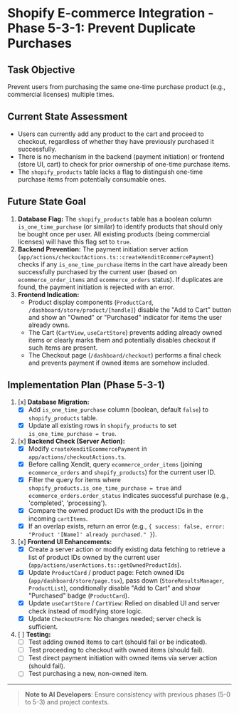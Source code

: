 # Shopify E-commerce Integration - Phase 5-3-1: Prevent Duplicate Purchases

## Task Objective
Prevent users from purchasing the same one-time purchase product (e.g., commercial licenses) multiple times.

## Current State Assessment
-   Users can currently add any product to the cart and proceed to checkout, regardless of whether they have previously purchased it successfully.
-   There is no mechanism in the backend (payment initiation) or frontend (store UI, cart) to check for prior ownership of one-time purchase items.
-   The `shopify_products` table lacks a flag to distinguish one-time purchase items from potentially consumable ones.

## Future State Goal
1.  **Database Flag:** The `shopify_products` table has a boolean column `is_one_time_purchase` (or similar) to identify products that should only be bought once per user. All existing products (being commercial licenses) will have this flag set to `true`.
2.  **Backend Prevention:** The payment initiation server action (`app/actions/checkoutActions.ts::createXenditEcommercePayment`) checks if any `is_one_time_purchase` items in the cart have already been successfully purchased by the current user (based on `ecommerce_order_items` and `ecommerce_orders` status). If duplicates are found, the payment initiation is rejected with an error.
3.  **Frontend Indication:**
    *   Product display components (`ProductCard`, `/dashboard/store/product/[handle]`) disable the "Add to Cart" button and show an "Owned" or "Purchased" indicator for items the user already owns.
    *   The Cart (`CartView`, `useCartStore`) prevents adding already owned items or clearly marks them and potentially disables checkout if such items are present.
    *   The Checkout page (`/dashboard/checkout`) performs a final check and prevents payment if owned items are somehow included.

## Implementation Plan (Phase 5-3-1)

1.  [x] **Database Migration:**
    *   [x] Add `is_one_time_purchase` column (boolean, default `false`) to `shopify_products` table.
    *   [x] Update all existing rows in `shopify_products` to set `is_one_time_purchase = true`.
2.  [x] **Backend Check (Server Action):**
    *   [x] Modify `createXenditEcommercePayment` in `app/actions/checkoutActions.ts`.
    *   [x] Before calling Xendit, query `ecommerce_order_items` (joining `ecommerce_orders` and `shopify_products`) for the current user ID.
    *   [x] Filter the query for items where `shopify_products.is_one_time_purchase = true` and `ecommerce_orders.order_status` indicates successful purchase (e.g., 'completed', 'processing').
    *   [x] Compare the owned product IDs with the product IDs in the incoming `cartItems`.
    *   [x] If an overlap exists, return an error (e.g., `{ success: false, error: "Product '[Name]' already purchased." }`).
3.  [x] **Frontend UI Enhancements:**
    *   [x] Create a server action or modify existing data fetching to retrieve a list of product IDs owned by the current user (`app/actions/userActions.ts::getOwnedProductIds`).
    *   [x] Update `ProductCard` / product page: Fetch owned IDs (`app/dashboard/store/page.tsx`), pass down (`StoreResultsManager`, `ProductList`), conditionally disable "Add to Cart" and show "Purchased" badge (`ProductCard`).
    *   [x] Update `useCartStore` / `CartView`: Relied on disabled UI and server check instead of modifying store logic.
    *   [x] Update `CheckoutForm`: No changes needed; server check is sufficient.
4.  [ ] **Testing:**
    *   [ ] Test adding owned items to cart (should fail or be indicated).
    *   [ ] Test proceeding to checkout with owned items (should fail).
    *   [ ] Test direct payment initiation with owned items via server action (should fail).
    *   [ ] Test purchasing a new, non-owned item.

---
> **Note to AI Developers**: Ensure consistency with previous phases (5-0 to 5-3) and project contexts. 